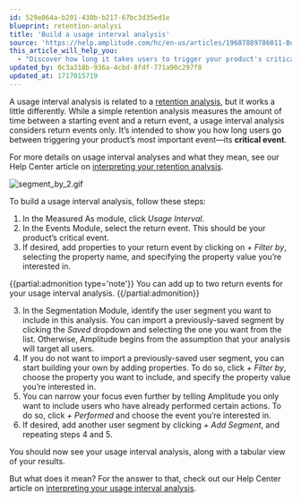 ```yaml
---
id: 529e064a-b201-430b-b217-67bc3d35ed1e
blueprint: retention-analysi
title: 'Build a usage interval analysis'
source: 'https://help.amplitude.com/hc/en-us/articles/19687889786011-Build-a-usage-interval-analysis'
this_article_will_help_you:
  - "Discover how long it takes users to trigger your product's critical event"
updated_by: 0c3a318b-936a-4cbd-8fdf-771a90c297f0
updated_at: 1717015719
---
```

A usage interval analysis is related to a [retention analysis](/analytics/charts/retention-analysis/retention-analysis-build), but it works a little differently. While a simple retention analysis measures the amount of time between a starting event and a return event, a usage interval analysis considers return events only. It’s intended to show you how long users go between triggering your product’s most important event—its **critical event**.

For more details on usage interval analyses and what they mean, see our Help Center article on [interpreting your retention analysis](/analytics/charts/retention-analysis/retention-analysis-interpret-usage). 

![segment_by_2.gif](/output/img/retention-analysis/segment-by-2-gif.gif)

To build a usage interval analysis, follow these steps:

1. In the Measured As module, click *Usage Interval*.
2. In the Events Module, select the return event. This should be your product’s critical event.
3. If desired, add properties to your return event by clicking on *+ Filter by*, selecting the property name, and specifying the property value you’re interested in.

{{partial:admonition type='note'}}
You can add up to two return events for your usage interval analysis.
{{/partial:admonition}}

3. In the Segmentation Module, identify the user segment you want to include in this analysis. You can import a previously-saved segment by clicking the *Saved* dropdown and selecting the one you want from the list. Otherwise, Amplitude begins from the assumption that your analysis will target all users.
4. If you do not want to import a previously-saved user segment, you can start building your own by adding properties. To do so, click *+ Filter by*, choose the property you want to include, and specify the property value you’re interested in.
5. You can narrow your focus even further by telling Amplitude you only want to include users who have already performed certain actions. To do so, click *+ Performed* and choose the event you’re interested in.
6. If desired, add another user segment by clicking *+ Add Segment*, and repeating steps 4 and 5.

You should now see your usage interval analysis, along with a tabular view of your results. 

But what does it mean? For the answer to that, check out our Help Center article on [interpreting your usage interval analysis](/analytics/charts/retention-analysis/retention-analysis-interpret-usage).